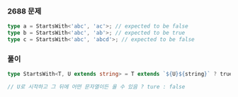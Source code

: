 <!-- 2688 -->

### 2688 문제

```ts
type a = StartsWith<'abc', 'ac'>; // expected to be false
type b = StartsWith<'abc', 'ab'>; // expected to be true
type c = StartsWith<'abc', 'abcd'>; // expected to be false
```

### 풀이

```ts
type StartsWith<T, U extends string> = T extends `${U}${string}` ? true : false;

// U로 시작하고 그 뒤에 어떤 문자열이든 올 수 있음 ? ture : false
```
